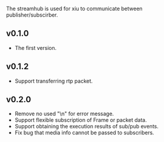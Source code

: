 The streamhub is used for xiu to communicate between publisher/subscirber.

## v0.1.0
- The first version.

## v0.1.2
- Support transferring rtp packet.

## v0.2.0
- Remove no used "\n" for error message.
- Support flexible subscription of Frame or packet data. 
- Support obtaining the execution results of sub/pub events.
- Fix bug that media info cannot be passed to subscribers.
